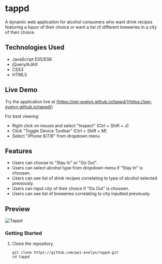 # tappd

A dynamic web application for alcohol consumers who want drink recipes featuring a liquor of their choice or want a list of different breweries in a city of their choice.

## Technologies Used

- JavaScript ES5/ES6
- jQuery/AJAX
- CSS3
- HTML5

## Live Demo

Try the application live at [https://pei-evelyn.github.io/tappd/](https://pei-evelyn.github.io/tappd/)

For best viewing:
- Right click on mouse and select "Inspect" (Ctrl + Shift + J)
- Click "Toggle Device Toolbar" (Ctrl + Shift + M)
- Select "iPhone 6/7/8" from dropdown menu

## Features

- Users can choose to "Stay In" or "Go Out".
- Users can select alcohol type from dropdown menu if "Stay In" is choosen.
- Users can see list of drink recipes correlating to type of alcohol selected previously.
- Users can input city of their choice if "Go Out" is choosen.
- Users can see list of breweries correlating to city inputted previously.

## Preview

![Tappd](assets/images/tappd.gif)

### Getting Started

1. Clone the repository.

    ```shell
    git clone https://github.com/pei-evelyn/tappd.git
    cd tappd
    ```
